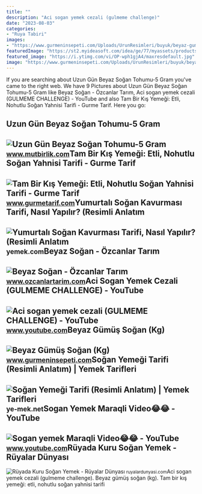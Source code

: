 ```yaml
---
title: ""
description: "Aci sogan yemek cezali (gulmeme challenge)"
date: "2023-08-03"
categories:
- "Ruya Tabiri"
images:
- "https://www.gurmeninsepeti.com/Uploads/UrunResimleri/buyuk/beyaz-gumus-sogan-kg--a632-.jpg"
featuredImage: "https://st2.myideasoft.com/idea/ge/77/myassets/products/270/beyaz-sogan-tohumu.jpg?revision=1591133462"
featured_image: "https://i.ytimg.com/vi/OP-wph1gjA4/maxresdefault.jpg"
image: "https://www.gurmeninsepeti.com/Uploads/UrunResimleri/buyuk/beyaz-gumus-sogan-kg--a632-.jpg"
---
```


If you are searching about Uzun Gün Beyaz Soğan Tohumu-5 Gram you've came to the right web. We have 9 Pictures about Uzun Gün Beyaz Soğan Tohumu-5 Gram like Beyaz Soğan - Özcanlar Tarım, Aci sogan yemek cezali (GULMEME CHALLENGE) - YouTube and also Tam Bir Kış Yemeği: Etli, Nohutlu Soğan Yahnisi Tarifi - Gurme Tarif. Here you go:

Uzun Gün Beyaz Soğan Tohumu-5 Gram
----------------------------------

 ![Uzun Gün Beyaz Soğan Tohumu-5 Gram](https://st2.myideasoft.com/idea/ge/77/myassets/products/270/beyaz-sogan-tohumu.jpg?revision=1591133462) <small>www.mutbirlik.com</small>Tam Bir Kış Yemeği: Etli, Nohutlu Soğan Yahnisi Tarifi - Gurme Tarif
--------------------------------------------------------------------

 ![Tam Bir Kış Yemeği: Etli, Nohutlu Soğan Yahnisi Tarifi - Gurme Tarif](https://www.gurmetarif.com/wp-content/uploads/2021/12/etli-nohutlu-sogan-yahnisi-tarifi.jpg) <small>www.gurmetarif.com</small>Yumurtalı Soğan Kavurması Tarifi, Nasıl Yapılır? (Resimli Anlatım
-----------------------------------------------------------------

 ![Yumurtalı Soğan Kavurması Tarifi, Nasıl Yapılır? (Resimli Anlatım](https://cdn.yemek.com/mncrop/600/315/uploads/2022/01/yumurtali-sogan-kavurmasi-one-ckan.jpg) <small>yemek.com</small>Beyaz Soğan - Özcanlar Tarım
----------------------------

 ![Beyaz Soğan - Özcanlar Tarım](https://www.ozcanlartarim.com/uploads/2020/01/06/Onion-White.jpg) <small>www.ozcanlartarim.com</small>Aci Sogan Yemek Cezali (GULMEME CHALLENGE) - YouTube
----------------------------------------------------

 ![Aci sogan yemek cezali (GULMEME CHALLENGE) - YouTube](https://i.ytimg.com/vi/0u1Pcw6QYwo/maxresdefault.jpg) <small>www.youtube.com</small>Beyaz Gümüş Soğan (Kg)
----------------------

 ![Beyaz Gümüş Soğan (Kg)](https://www.gurmeninsepeti.com/Uploads/UrunResimleri/buyuk/beyaz-gumus-sogan-kg--a632-.jpg) <small>www.gurmeninsepeti.com</small>Soğan Yemeği Tarifi (Resimli Anlatım) | Yemek Tarifleri
-------------------------------------------------------

 ![Soğan Yemeği Tarifi (Resimli Anlatım) | Yemek Tarifleri](https://cdn.ye-mek.net/App_UI/Img/out/650/2020/01/sogan-yemegi-resimli-yemek-tarifi(8).jpg) <small>ye-mek.net</small>Sogan Yemek Maraqli Video😂😂 - YouTube
-------------------------------------

 ![Sogan yemek Maraqli Video😂😂 - YouTube](https://i.ytimg.com/vi/OP-wph1gjA4/maxresdefault.jpg) <small>www.youtube.com</small>Rüyada Kuru Soğan Yemek - Rüyalar Dünyası
-----------------------------------------

 ![Rüyada Kuru Soğan Yemek - Rüyalar Dünyası](http://ruyalardunyasi.com/wp-content/uploads/2019/07/ekmek-arasi-kuru-sogan-yemek.jpg) <small>ruyalardunyasi.com</small>Aci sogan yemek cezali (gulmeme challenge). Beyaz gümüş soğan (kg). Tam bir kış yemeği: etli, nohutlu soğan yahnisi tarifi
